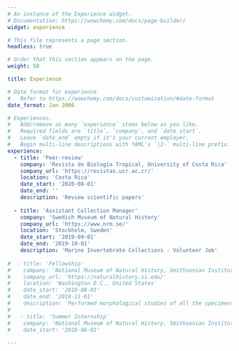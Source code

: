 ```yaml
---
# An instance of the Experience widget.
# Documentation: https://wowchemy.com/docs/page-builder/
widget: experience

# This file represents a page section.
headless: true

# Order that this section appears on the page.
weight: 50

title: Experience

# Date format for experience
#   Refer to https://wowchemy.com/docs/customization/#date-format
date_format: Jan 2006

# Experiences.
#   Add/remove as many `experience` items below as you like.
#   Required fields are `title`, `company`, and `date_start`.
#   Leave `date_end` empty if it's your current employer.
#   Begin multi-line descriptions with YAML's `|2-` multi-line prefix.
experience:
  - title: 'Peer-review'
    company: 'Revista de Biología Tropical, University of Costa Rica'
    company_url: 'https://revistas.ucr.ac.cr/'
    location: 'Costa Rica'
    date_start: '2020-08-01'
    date_end: ''
    description: 'Review scientific papers'
    
  - title: 'Assistant Collection Manager'
    company: 'Swedish Museum of Natural History'
    company_url: 'https://www.nrm.se/'
    location: 'Stockholm, Sweden'
    date_start: '2019-09-01'
    date_end: '2019-10-01'
    description: 'Marine Invertebrate Collections - Volunteer Job'
    
#  - title: 'Fellowship'
#    company: 'National Museum of Natural History, Smithsonian Institution'
#    company_url: 'https://naturalhistory.si.edu/'
#    location: 'Washington D.C., United States'
#    date_start: '2018-08-01'
#    date_end: '2018-11-01'
#    description: 'Performed morphological studies of all the specimens of _Narcissia_ Gray, 1840'
#    
#   - title: 'Summer Internship'
#    company: 'National Museum of Natural History, Smithsonian Institution'
#    date_start: '2018-08-01'
    
---
```

